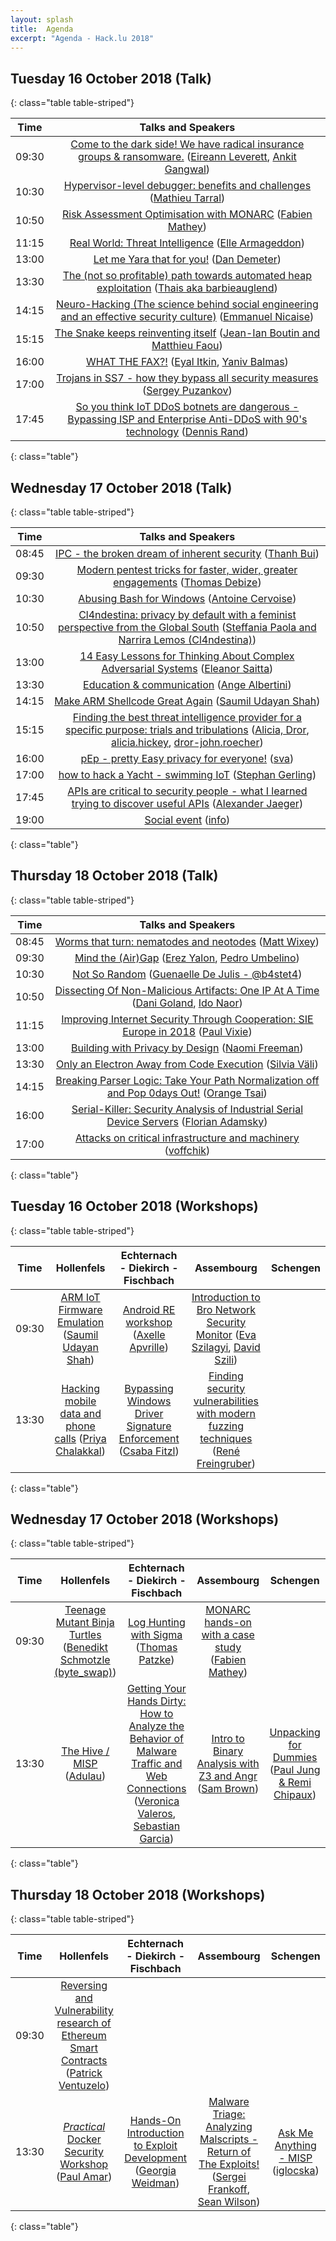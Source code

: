 ```yaml
---
layout: splash
title:  Agenda
excerpt: "Agenda - Hack.lu 2018"
---
```



## Tuesday 16 October 2018 (Talk)

{: class="table table-striped"}

| Time | Talks and Speakers |
|:----:|:------------------:|
| 09:30 | [Come to the dark side! We have radical insurance groups & ransomware.](http://2017.hack.lu/talks/#Come+to+the+dark+side%21+We+have+radical+insurance+groups+%26+ransomware.) ([Eireann Leverett](http://2017.hack.lu/talks/#Eireann+Leverett), [Ankit Gangwal](http://2017.hack.lu/talks/#Ankit+Gangwal)) |
| 10:30 | [Hypervisor-level debugger: benefits and challenges](http://2017.hack.lu/talks/#Hypervisor-level+debugger%3A+benefits+and+challenges) ([Mathieu Tarral](http://2017.hack.lu/talks/#Mathieu+Tarral)) |
| 10:50 | [Risk Assessment Optimisation with MONARC](http://2017.hack.lu/talks/#Risk+Assessment+Optimisation+with+MONARC) ([Fabien Mathey](http://2017.hack.lu/talks/#Fabien+Mathey)) |
| 11:15 | [Real World: Threat Intelligence](http://2017.hack.lu/talks/#Real+World%3A+Threat+Intelligence) ([Elle Armageddon](http://2017.hack.lu/talks/#Elle+Armageddon)) |
| 13:00 | [Let me Yara that for you!](http://2017.hack.lu/talks/#Let+me+Yara+that+for+you%21) ([Dan Demeter](http://2017.hack.lu/talks/#Dan+Demeter)) |
| 13:30 | [The (not so profitable) path towards automated heap exploitation](http://2017.hack.lu/talks/#The+%28not+so+profitable%29+path+towards+automated+heap+exploitation) ([Thais aka barbieauglend](http://2017.hack.lu/talks/#Thais+aka+barbieauglend)) |
| 14:15 | [Neuro-Hacking (The science behind social engineering and an effective security culture)](http://2017.hack.lu/talks/#Neuro-Hacking+%28The+science+behind+social+engineering+and+an+effective+security+culture%29) ([Emmanuel Nicaise](http://2017.hack.lu/talks/#Emmanuel+Nicaise)) |
| 15:15 | [The Snake keeps reinventing itself](http://2017.hack.lu/talks/#The+Snake+keeps+reinventing+itself) ([Jean-Ian Boutin and Matthieu Faou](http://2017.hack.lu/talks/#Jean-Ian+Boutin+and+Matthieu+Faou)) |
| 16:00 | [WHAT THE FAX?!](http://2017.hack.lu/talks/#WHAT+THE+FAX%3F%21) ([Eyal Itkin](http://2017.hack.lu/talks/#Eyal+Itkin), [Yaniv Balmas](http://2017.hack.lu/talks/#Yaniv+Balmas)) |
| 17:00 | [Trojans in SS7 - how they bypass all security measures](http://2017.hack.lu/talks/#Trojans+in+SS7+-+how+they+bypass+all+security+measures) ([Sergey Puzankov](http://2017.hack.lu/talks/#Sergey+Puzankov)) |
| 17:45 | [So you think IoT DDoS botnets are dangerous - Bypassing ISP and Enterprise Anti-DDoS with 90's technology](http://2017.hack.lu/talks/#So+you+think+IoT+DDoS+botnets+are+dangerous+-+Bypassing+ISP+and+Enterprise+Anti-DDoS+with+90%27s+technology) ([Dennis Rand](http://2017.hack.lu/talks/#Dennis+Rand)) |
{: class="table"}


## Wednesday 17 October 2018 (Talk)

{: class="table table-striped"}

| Time | Talks and Speakers |
|:----:|:------------------:|
| 08:45 | [IPC - the broken dream of inherent security](http://2017.hack.lu/talks/#IPC+-+the+broken+dream+of+inherent+security) ([Thanh Bui](http://2017.hack.lu/talks/#Thanh+Bui)) |
| 09:30 | [Modern pentest tricks for faster, wider, greater engagements](http://2017.hack.lu/talks/#Modern+pentest+tricks+for+faster%2C+wider%2C+greater+engagements) ([Thomas Debize](http://2017.hack.lu/talks/#Thomas+Debize)) |
| 10:30 | [Abusing Bash for Windows](http://2017.hack.lu/talks/#Abusing+Bash+for+Windows) ([Antoine Cervoise](http://2017.hack.lu/talks/#Antoine+Cervoise)) |
| 10:50 | [Cl4ndestina: privacy by default with a feminist perspective from the Global South](http://2017.hack.lu/talks/#Cl4ndestina%3A+privacy+by+default+with+a+feminist+perspective+from+the+Global+South) ([Steffania Paola and Narrira Lemos (Cl4ndestina)](http://2017.hack.lu/talks/#Steffania+Paola+and+Narrira+Lemos+%28Cl4ndestina%29)) |
| 13:00 | [14 Easy Lessons for Thinking About Complex Adversarial Systems](http://2017.hack.lu/talks/#14+Easy+Lessons+for+Thinking+About+Complex+Adversarial+Systems) ([Eleanor Saitta](http://2017.hack.lu/talks/#Eleanor+Saitta)) |
| 13:30 | [Education & communication](http://2017.hack.lu/talks/#Education+%26+communication) ([Ange Albertini](http://2017.hack.lu/talks/#Ange+Albertini)) |
| 14:15 | [Make ARM Shellcode Great Again](http://2017.hack.lu/talks/#Make+ARM+Shellcode+Great+Again) ([Saumil Udayan Shah](http://2017.hack.lu/talks/#Saumil+Udayan+Shah)) |
| 15:15 | [Finding the best threat intelligence provider for a specific purpose: trials and tribulations](http://2017.hack.lu/talks/#Finding+the+best+threat+intelligence+provider+for+a+specific+purpose%3A+trials+and+tribulations) ([Alicia, Dror](http://2017.hack.lu/talks/#Alicia%2C+Dror), [alicia.hickey](http://2017.hack.lu/talks/#alicia.hickey), [dror-john.roecher](http://2017.hack.lu/talks/#dror-john.roecher)) |
| 16:00 | [pEp - pretty Easy privacy for everyone!](http://2017.hack.lu/talks/#pEp+-+pretty+Easy+privacy+for+everyone%21) ([sva](http://2017.hack.lu/talks/#sva)) |
| 17:00 | [how to hack a Yacht - swimming IoT](http://2017.hack.lu/talks/#how+to+hack+a+Yacht+-+swimming+IoT) ([Stephan Gerling](http://2017.hack.lu/talks/#Stephan+Gerling)) |
| 17:45 | [APIs are critical to security people - what I learned trying to discover useful APIs](http://2017.hack.lu/talks/#APIs+are+critical+to+security+people+-+what+I+learned+trying+to+discover+useful+APIs) ([Alexander Jaeger](http://2017.hack.lu/talks/#Alexander+Jaeger)) |
| 19:00 | [Social event](http://2017.hack.lu/talks/#Social+event) ([info](http://2017.hack.lu/talks/#info)) |
{: class="table"}


## Thursday 18 October 2018 (Talk)

{: class="table table-striped"}

| Time | Talks and Speakers |
|:----:|:------------------:|
| 08:45 | [Worms that turn: nematodes and neotodes](http://2017.hack.lu/talks/#Worms+that+turn%3A+nematodes+and+neotodes) ([Matt Wixey](http://2017.hack.lu/talks/#Matt+Wixey)) |
| 09:30 | [Mind the (Air)Gap](http://2017.hack.lu/talks/#Mind+the+%28Air%29Gap) ([Erez Yalon](http://2017.hack.lu/talks/#Erez+Yalon), [Pedro Umbelino](http://2017.hack.lu/talks/#Pedro+Umbelino)) |
| 10:30 | [Not So Random](http://2017.hack.lu/talks/#Not+So+Random) ([Guenaelle De Julis - @b4stet4](http://2017.hack.lu/talks/#Guenaelle+De+Julis+-+%40b4stet4)) |
| 10:50 | [Dissecting Of Non-Malicious Artifacts: One IP At A Time](http://2017.hack.lu/talks/#Dissecting+Of+Non-Malicious+Artifacts%3A+One+IP+At+A+Time) ([Dani Goland](http://2017.hack.lu/talks/#Dani+Goland), [Ido Naor](http://2017.hack.lu/talks/#Ido+Naor)) |
| 11:15 | [Improving Internet Security Through Cooperation: SIE Europe in 2018](http://2017.hack.lu/talks/#Improving+Internet+Security+Through+Cooperation%3A+SIE+Europe+in+2018) ([Paul Vixie](http://2017.hack.lu/talks/#Paul+Vixie)) |
| 13:00 | [Building with Privacy by Design](http://2017.hack.lu/talks/#Building+with+Privacy+by+Design) ([Naomi Freeman](http://2017.hack.lu/talks/#Naomi+Freeman)) |
| 13:30 | [Only an Electron Away from Code Execution](http://2017.hack.lu/talks/#Only+an+Electron+Away+from+Code+Execution) ([Silvia Väli](http://2017.hack.lu/talks/#Silvia+V%C3%A4li)) |
| 14:15 | [Breaking Parser Logic: Take Your Path Normalization off and Pop 0days Out!](http://2017.hack.lu/talks/#Breaking+Parser+Logic%3A+Take+Your+Path+Normalization+off+and+Pop+0days+Out%21) ([Orange Tsai](http://2017.hack.lu/talks/#Orange+Tsai)) |
| 16:00 | [Serial-Killer: Security Analysis of Industrial Serial Device Servers](http://2017.hack.lu/talks/#Serial-Killer%3A+Security+Analysis+of+Industrial+Serial+Device+Servers) ([Florian Adamsky](http://2017.hack.lu/talks/#Florian+Adamsky)) |
| 17:00 | [Attacks on critical infrastructure and machinery](http://2017.hack.lu/talks/#Attacks+on+critical+infrastructure+and+machinery) ([voffchik](http://2017.hack.lu/talks/#voffchik)) |
{: class="table"}

## Tuesday 16 October 2018 (Workshops)

{: class="table table-striped"}

| Time | Hollenfels | Echternach - Diekirch - Fischbach | Assembourg | Schengen |
|:----:|:----------:|:---------------------------------:|:----------:|:--------:|
| 09:30 |[ARM IoT Firmware Emulation](http://2017.hack.lu/talks/#ARM+IoT+Firmware+Emulation) ([Saumil Udayan Shah](http://2017.hack.lu/talks/#Saumil+Udayan+Shah)) |[Android RE workshop](http://2017.hack.lu/talks/#Android+RE+workshop) ([Axelle Apvrille](http://2017.hack.lu/talks/#Axelle+Apvrille)) |[Introduction to Bro Network Security Monitor](http://2017.hack.lu/talks/#Introduction+to+Bro+Network+Security+Monitor) ([Eva Szilagyi](http://2017.hack.lu/talks/#Eva+Szilagyi), [David Szili](http://2017.hack.lu/talks/#David+Szili)) ||
| 13:30 |[Hacking mobile data and phone calls](http://2017.hack.lu/talks/#Hacking+mobile+data+and+phone+calls) ([Priya Chalakkal](http://2017.hack.lu/talks/#Priya+Chalakkal)) |[Bypassing Windows Driver Signature Enforcement](http://2017.hack.lu/talks/#Bypassing+Windows+Driver+Signature+Enforcement) ([Csaba Fitzl](http://2017.hack.lu/talks/#Csaba+Fitzl)) |[Finding security vulnerabilities with modern fuzzing techniques](http://2017.hack.lu/talks/#Finding+security+vulnerabilities+with+modern+fuzzing+techniques) ([René Freingruber](http://2017.hack.lu/talks/#Ren%C3%A9+Freingruber)) ||
{: class="table"}


## Wednesday 17 October 2018 (Workshops)

{: class="table table-striped"}

| Time | Hollenfels | Echternach - Diekirch - Fischbach | Assembourg | Schengen |
|:----:|:----------:|:---------------------------------:|:----------:|:--------:|
| 09:30 |[Teenage Mutant Binja Turtles](http://2017.hack.lu/talks/#Teenage+Mutant+Binja+Turtles) ([Benedikt Schmotzle (byte_swap)](http://2017.hack.lu/talks/#Benedikt+Schmotzle+%28byte_swap%29)) |[Log Hunting with Sigma](http://2017.hack.lu/talks/#Log+Hunting+with+Sigma) ([Thomas Patzke](http://2017.hack.lu/talks/#Thomas+Patzke)) |[MONARC hands-on with a case study](http://2017.hack.lu/talks/#MONARC+hands-on+with+a+case+study) ([Fabien Mathey](http://2017.hack.lu/talks/#Fabien+Mathey)) ||
| 13:30 |[The Hive / MISP](http://2017.hack.lu/talks/#The+Hive+%2F+MISP) ([Adulau](http://2017.hack.lu/talks/#Adulau)) |[Getting Your Hands Dirty: How to Analyze the Behavior of Malware Traffic and Web Connections](http://2017.hack.lu/talks/#Getting+Your+Hands+Dirty%3A+How+to+Analyze+the+Behavior+of+Malware+Traffic+and+Web+Connections) ([Veronica Valeros](http://2017.hack.lu/talks/#Veronica+Valeros), [Sebastian Garcia](http://2017.hack.lu/talks/#Sebastian+Garcia)) |[Intro to Binary Analysis with Z3 and Angr](http://2017.hack.lu/talks/#Intro+to+Binary+Analysis+with+Z3+and+Angr) ([Sam Brown](http://2017.hack.lu/talks/#Sam+Brown)) |[Unpacking for Dummies](http://2017.hack.lu/talks/#Unpacking+for+Dummies) ([Paul Jung & Remi Chipaux](http://2017.hack.lu/talks/#Paul+Jung+%26+Remi+Chipaux)) |
{: class="table"}


## Thursday 18 October 2018 (Workshops)

{: class="table table-striped"}

| Time | Hollenfels | Echternach - Diekirch - Fischbach | Assembourg | Schengen |
|:----:|:----------:|:---------------------------------:|:----------:|:--------:|
| 09:30 |[Reversing and Vulnerability research of Ethereum Smart Contracts](http://2017.hack.lu/talks/#Reversing+and+Vulnerability+research+of+Ethereum+Smart+Contracts) ([Patrick Ventuzelo](http://2017.hack.lu/talks/#Patrick+Ventuzelo)) ||||
| 13:30 |[*Practical* Docker Security Workshop](http://2017.hack.lu/talks/#%2APractical%2A+Docker+Security+Workshop) ([Paul Amar](http://2017.hack.lu/talks/#Paul+Amar)) |[Hands-On Introduction to Exploit Development](http://2017.hack.lu/talks/#Hands-On+Introduction+to+Exploit+Development) ([Georgia Weidman](http://2017.hack.lu/talks/#Georgia+Weidman)) |[Malware Triage: Analyzing Malscripts - Return of The Exploits!](http://2017.hack.lu/talks/#Malware+Triage%3A+Analyzing+Malscripts+-+Return+of+The+Exploits%21) ([Sergei Frankoff](http://2017.hack.lu/talks/#Sergei+Frankoff), [Sean Wilson](http://2017.hack.lu/talks/#Sean+Wilson)) |[Ask Me Anything - MISP](http://2017.hack.lu/talks/#Ask+Me+Anything+-+MISP) ([iglocska](http://2017.hack.lu/talks/#iglocska)) |
{: class="table"}